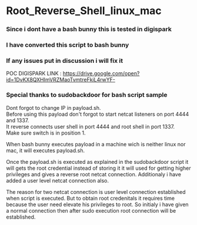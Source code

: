 # Root_Reverse_Shell_linux_mac

### Since i dont have a bash bunny this is tested in digispark
### I have converted this script to bash bunny
### If any issues put in discussion i will fix it
POC DIGISPARK LINK : https://drive.google.com/open?id=1DvKX8QXHImVRZMaoTvmtreFkiL4rwYF-
### Special thanks to sudobackdoor for bash script sample
Dont forgot to change IP in payload.sh.<br/>
Before using this payload don't forgot to start netcat listeners on port 4444 and 1337.<br/>
It reverse connects user shell in port 4444 and root shell in port 1337.<br/>
Make sure switch is in position 1.<br/>

When bash bunny executes payload in a machine wich is neither linux nor mac, it will executes payload.sh.

Once the payload.sh is executed as explained in the sudobackdoor script it will gets the root credential instead of storing it it will used for getting higher privileges and gives a reverse root netcat connection. Additionaly i have added a user level netcat connection also.

The reason for two netcat connection is user level connection established when script is executed. But to obtain root credenitals it requires time because the user need elevate his privileges to root. So initialy i have given a normal connection then after sudo execution root connection will be established.
